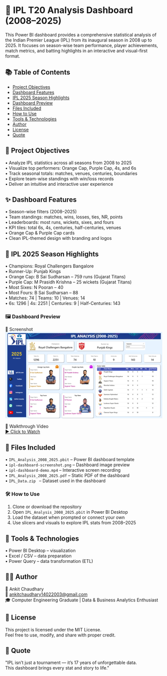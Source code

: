 # 🏏 IPL T20 Analysis Dashboard (2008–2025)

This Power BI dashboard provides a comprehensive statistical analysis of the Indian Premier League (IPL) from its inaugural season in 2008 up to 2025. It focuses on season-wise team performance, player achievements, match metrics, and batting highlights in an interactive and visual-first format.
## 📚 Table of Contents
- [Project Objectives](#-project-objectives)
- [Dashboard Features](#-dashboard-features)
- [IPL 2025 Season Highlights](#-ipl-2025-season-highlights)
- [Dashboard Preview](#-dashboard-preview)
- [Files Included](#-files-included)
- [How to Use](#-how-to-use)
- [Tools & Technologies](#-tools--technologies)
- [Author](#-author)
- [License](#-license)
- [Quote](#-quote)

## 📌 Project Objectives

• Analyze IPL statistics across all seasons from 2008 to 2025  
• Visualize top performers: Orange Cap, Purple Cap, 4s, and 6s  
• Track seasonal totals: matches, venues, centuries, boundaries  
• Explore team-wise standings with win/loss records  
• Deliver an intuitive and interactive user experience  

## ✨ Dashboard Features

• Season-wise filters (2008–2025)  
• Team standings: matches, wins, losses, ties, NR, points  
• Leaderboards: most runs, wickets, sixes, and fours  
• KPI tiles: total 6s, 4s, centuries, half-centuries, venues  
• Orange Cap & Purple Cap cards  
• Clean IPL-themed design with branding and logos  

## 🚀 IPL 2025 Season Highlights

• Champions: Royal Challengers Bangalore  
• Runner-Up: Punjab Kings  
• Orange Cap: B Sai Sudharsan – 759 runs (Gujarat Titans)  
• Purple Cap: M Prasidh Krishna – 25 wickets (Gujarat Titans)  
• Most Sixes: N Pooran – 40  
• Most Fours: B Sai Sudharsan – 88  
• Matches: 74 | Teams: 10 | Venues: 14  
• 6s: 1296 | 4s: 2251 | Centuries: 9 | Half-Centuries: 143  

### 🖼️ Dashboard Preview

📸 Screenshot  
![IPL Dashboard](./ipl-dashboard-screenshot.png)

🎥 Walkthrough Video  
[▶️ Click to Watch](./ipl-dashboard-demo.mp4)

## 📂 Files Included

• `IPL_Analysis_2008_2025.pbit` – Power BI dashboard template  
• `ipl-dashboard-screenshot.png` – Dashboard image preview  
• `ipl-dashboard-demo.mp4` – Interactive screen recording  
• `IPL_Analysis_2008_2025.pdf` – Static PDF of the dashboard  
• `IPL_Data.zip ` – Dataset used in the dashboard  

### 🛠️ How to Use

1. Clone or download the repository  
2. Open `IPL_Analysis_2008_2025.pbit` in Power BI Desktop  
3. Load the dataset when prompted or connect your own  
4. Use slicers and visuals to explore IPL stats from 2008–2025  

## 🧰 Tools & Technologies

• Power BI Desktop – visualization  
• Excel / CSV – data preparation  
• Power Query – data transformation (ETL)  

## 👨‍💻 Author

👤 Ankit Chaudhary                                                                                                                                                                                                   
📧 ankitchaudhary14022003@gmail.com                                                                                                                                                                                  
🎓 Computer Engineering Graduate | Data & Business Analytics Enthusiast

## 📄 License

This project is licensed under the MIT License.  
Feel free to use, modify, and share with proper credit.

## 💬 Quote

"IPL isn’t just a tournament — it’s 17 years of unforgettable data.  
This dashboard brings every stat and story to life."

